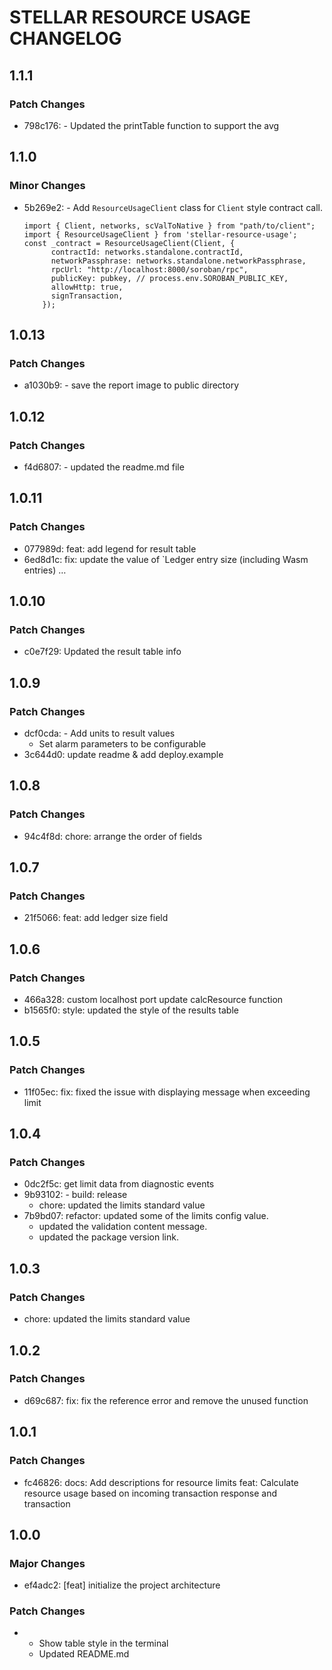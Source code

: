 # STELLAR RESOURCE USAGE CHANGELOG

## 1.1.1

### Patch Changes

- 798c176: - Updated the printTable function to support the avg

## 1.1.0

### Minor Changes

- 5b269e2: - Add `ResourceUsageClient` class for `Client` style contract call.

  ```
  import { Client, networks, scValToNative } from "path/to/client";
  import { ResourceUsageClient } from 'stellar-resource-usage';
  const _contract = ResourceUsageClient(Client, {
        contractId: networks.standalone.contractId,
        networkPassphrase: networks.standalone.networkPassphrase,
        rpcUrl: "http://localhost:8000/soroban/rpc",
        publicKey: pubkey, // process.env.SOROBAN_PUBLIC_KEY,
        allowHttp: true,
        signTransaction,
      });
  ```

## 1.0.13

### Patch Changes

- a1030b9: - save the report image to public directory

## 1.0.12

### Patch Changes

- f4d6807: - updated the readme.md file

## 1.0.11

### Patch Changes

- 077989d: feat: add legend for result table
- 6ed8d1c: fix: update the value of `Ledger entry size (including Wasm entries) …

## 1.0.10

### Patch Changes

- c0e7f29: Updated the result table info

## 1.0.9

### Patch Changes

- dcf0cda: - Add units to result values
  - Set alarm parameters to be configurable
- 3c644d0: update readme & add deploy.example

## 1.0.8

### Patch Changes

- 94c4f8d: chore: arrange the order of fields

## 1.0.7

### Patch Changes

- 21f5066: feat: add ledger size field

## 1.0.6

### Patch Changes

- 466a328: custom localhost port
  update calcResource function
- b1565f0: style: updated the style of the results table

## 1.0.5

### Patch Changes

- 11f05ec: fix: fixed the issue with displaying message when exceeding limit

## 1.0.4

### Patch Changes

- 0dc2f5c: get limit data from diagnostic events
- 9b93102: - build: release
  - chore: updated the limits standard value
- 7b9bd07: refactor: updated some of the limits config value.
  - updated the validation content message.
  - updated the package version link.

## 1.0.3

### Patch Changes

- chore: updated the limits standard value

## 1.0.2

### Patch Changes

- d69c687: fix: fix the reference error and remove the unused function

## 1.0.1

### Patch Changes

- fc46826: docs: Add descriptions for resource limits
  feat: Calculate resource usage based on incoming transaction response and transaction

## 1.0.0

### Major Changes

- ef4adc2: [feat] initialize the project architecture

### Patch Changes

- - Show table style in the terminal
  - Updated README.md
